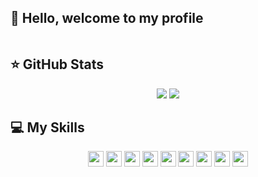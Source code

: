 ## 👋 Hello, welcome to my profile

<p align="center">
<img src="">
</p>

## ⭐ GitHub Stats
<p align = "center">
<img src="https://github-readme-stats.vercel.app/api?username=AlexandreSCorreia&show_icons=true&title_color=fff&icon_color=79ff97&text_color=9f9f9f&bg_color=151515">
<img src="https://github-readme-stats.vercel.app/api/top-langs?username=AlexandreSCorreia&show_icons=true&locale=en&layout=compact&theme=cobalt">
</p>

## 💻 My Skills
<p align="center">
<img src="https://img.shields.io/badge/PHP-777BB4?style=for-the-badge&logo=php&logoColor=white" height="25"/>
<img src="https://img.shields.io/badge/JavaScript-%23F7DF1E.svg?&logo=javascript&logoColor=black&style=flat&style=plastic" height="25"/>
<!--<img src="https://img.shields.io/badge/-TypeScript-2F74C0?logo=typescript&logoColor=white&style=flat&style=plastic" height="25"/>
<img src="https://img.shields.io/badge/-Angular-D6002F?logo=angular&logoColor=white&style=flat&style=plastic" height="25"/>
<img src="https://img.shields.io/badge/Ionic-4586F7.svg?&logo=ionic&logoColor=white&style=flat&style=plastic" height="25"/>
<img src="https://img.shields.io/badge/Node.js%20-%2343853D.svg?&style=flat&logo=node.js&logoColor=white&style=plastic" height="25"/>
<img src="https://img.shields.io/badge/Express-white.svg?&logo=express&logoColor=black&style=flat&style=plastic" height="25"/>
<img src="https://img.shields.io/badge/NestJS-black.svg?&logo=nestjs&logoColor=E0234E&style=flat&style=plastic" height="25"/>
<img src="https://img.shields.io/badge/Dart-152030.svg?&logo=dart&logoColor=2BB7F6&style=flat&style=plastic" height="25"/>
<img src="https://img.shields.io/badge/Flutter-45BFF3.svg?&logo=flutter&logoColor=03589C&style=flat&style=plastic" height="25"/>
<img src="https://img.shields.io/badge/Python-1E415E.svg?&logo=python&logoColor=white&style=flat&style=plastic" height="25"/>
<img src="https://img.shields.io/badge/DJango-092D1F.svg?&logo=django&logoColor=white&style=flat&style=plastic" height="25"/>-->
<img src="https://img.shields.io/badge/-HTML5-F16529?logo=html5&logoColor=white&style=flat&style=plastic" height="25"/>
<img src="https://img.shields.io/badge/-CSS3-00BFFF?logo=css3&logoColor=white&style=flat&style=plastic" height="25"/>
<!--<img src="https://img.shields.io/badge/Sass-C76494.svg?&logo=sass&logoColor=white&style=flat&style=plastic" height="25"/>-->
<img src="https://img.shields.io/badge/Bootstrap-6B419A.svg?&logo=bootstrap&logoColor=white&style=flat&style=plastic" height="25"/>
<img src="https://img.shields.io/badge/-MySQL-blue?&logo=mysql&logoColor=white&style=flat&style=plastic" height="25"/>
<!--<img src="https://img.shields.io/badge/MongoDB-white.svg?&logo=mongodb&logoColor=green&style=flat&style=plastic" height="25"/>-->
<img src="https://img.shields.io/badge/-GitHub-181717?&logo=github&style=flat&style=plastic" height="25"/>
<!--<img src="https://img.shields.io/badge/GitLab-white.svg?&logo=gitlab&logoColor=white&style=flat&style=plastic" height="25"/>
<img src="https://img.shields.io/badge/Bitbucket-white.svg?&logo=bitbucket&logoColor=blue&style=flat&style=plastic" height="25"/>-->
<img src="https://img.shields.io/badge/-Git-FF4500?&logo=git&logoColor=white&style=flat&style=plastic" height="25"/>
<img src="http://img.shields.io/badge/-VS%20Code-007ACC?style=flat&style=plastic&logo=visual-studio-code&logoColor=ffffff" height="25"/>

  
</p>

